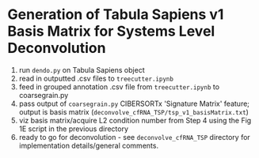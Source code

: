 # Generation of Tabula Sapiens v1 Basis Matrix for Systems Level Deconvolution 

1. run  `dendo.py` on Tabula Sapiens object
2. read in outputted .csv files to `treecutter.ipynb`
3. feed in grouped annotation .csv file from `treecutter.ipynb` to coarsegrain.py
4. pass output of `coarsegrain.py` CIBERSORTx 'Signature Matrix' feature; output is basis matrix (`deconvolve_cfRNA_TSP/tsp_v1_basisMatrix.txt`)
5. viz basis matrix/acquire L2 condition number from Step 4 using the Fig 1E script in the previous directory
6. ready to go for deconvolution - see `deconvolve_cfRNA_TSP` directory for implementation details/general comments.

 
